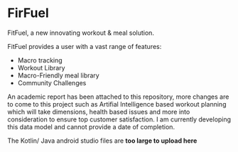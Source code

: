 # FirFuel

FitFuel, a new innovating workout & meal solution.

FitFuel provides a user with a vast range of features:
- Macro tracking
- Workout Library
- Macro-Friendly meal library
- Community Challenges

An academic report has been attached to this repository, more changes are to come to this project such as Artifial Intelligence based workout planning which will take dimensions, health based issues and more into consideration to ensure top customer satisfaction. I am currently developing this data model and cannot provide a date of completion.

The Kotlin/ Java android studio files are **too large to upload here**
